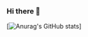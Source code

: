 ### Hi there 👋
[![Anurag's GitHub stats](https://github-readme-stats.vercel.app/api?username=pkill-preston)]

